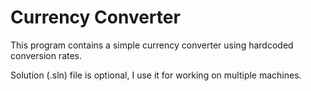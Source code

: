 # Currency Converter
This program contains a simple currency converter using hardcoded conversion rates.

Solution (.sln) file is optional, I use it for working on multiple machines.